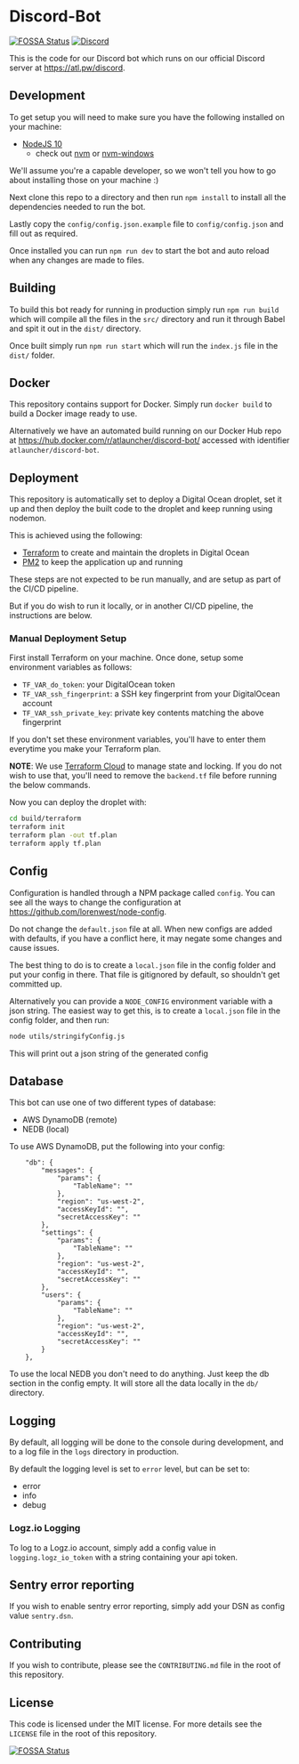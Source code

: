 # Discord-Bot

[![FOSSA Status](https://app.fossa.io/api/projects/git%2Bgithub.com%2FATLauncher%2Fdiscord-bot.svg?type=shield)](https://app.fossa.io/projects/git%2Bgithub.com%2FATLauncher%2Fdiscord-bot?ref=badge_shield)
[![Discord](https://discordapp.com/api/guilds/117047818136322057/embed.png?style=shield)](https://atl.pw/discordfromgithub)

This is the code for our Discord bot which runs on our official Discord server at https://atl.pw/discord.

## Development

To get setup you will need to make sure you have the following installed on your machine:

-   [NodeJS 10](https://nodejs.org/en/download/)
    -   check out [nvm](https://github.com/creationix/nvm) or [nvm-windows](https://github.com/coreybutler/nvm-windows)

We'll assume you're a capable developer, so we won't tell you how to go about installing those on your machine :)

Next clone this repo to a directory and then run `npm install` to install all the dependencies
needed to run the bot.

Lastly copy the `config/config.json.example` file to `config/config.json` and fill out as
required.

Once installed you can run `npm run dev` to start the bot and auto reload when any changes are made
to files.

## Building

To build this bot ready for running in production simply run `npm run build` which will compile all
the files in the `src/` directory and run it through Babel and spit it out in the `dist/` directory.

Once built simply run `npm run start` which will run the `index.js` file in the `dist/` folder.

## Docker

This repository contains support for Docker. Simply run `docker build` to build a Docker image ready
to use.

Alternatively we have an automated build running on our Docker Hub repo at
https://hub.docker.com/r/atlauncher/discord-bot/ accessed with identifier `atlauncher/discord-bot`.

## Deployment

This repository is automatically set to deploy a Digital Ocean droplet, set it up and then deploy
the built code to the droplet and keep running using nodemon.

This is achieved using the following:

- [Terraform](https://www.terraform.io) to create and maintain the droplets in Digital Ocean
- [PM2](https://pm2.keymetrics.io/) to keep the application up and running

These steps are not expected to be run manually, and are setup as part of the CI/CD pipeline.

But if you do wish to run it locally, or in another CI/CD pipeline, the instructions are below.

### Manual Deployment Setup

First install Terraform on your machine. Once done, setup some environment variables as follows:

- `TF_VAR_do_token`: your DigitalOcean token
- `TF_VAR_ssh_fingerprint`: a SSH key fingerprint from your DigitalOcean account
- `TF_VAR_ssh_private_key`: private key contents matching the above fingerprint

If you don't set these environment variables, you'll have to enter them everytime you make your
Terraform plan.

**NOTE**: We use [Terraform Cloud](https://app.terraform.io/) to manage state and locking. If you
do not wish to use that, you'll need to remove the `backend.tf` file before running the below
commands.

Now you can deploy the droplet with:

```sh
cd build/terraform
terraform init
terraform plan -out tf.plan
terraform apply tf.plan
```

## Config

Configuration is handled through a NPM package called `config`. You can see all the ways to change
the configuration at <https://github.com/lorenwest/node-config>.

Do not change the `default.json` file at all. When new configs are added with defaults, if you have
a conflict here, it may negate some changes and cause issues.

The best thing to do is to create a `local.json` file in the config folder and put your config in
there. That file is gitignored by default, so shouldn't get committed up.

Alternatively you can provide a `NODE_CONFIG` environment variable with a json string. The easiest
way to get this, is to create a `local.json` file in the config folder, and then run:

```sh
node utils/stringifyConfig.js
```

This will print out a json string of the generated config

## Database

This bot can use one of two different types of database:

-   AWS DynamoDB (remote)
-   NEDB (local)

To use AWS DynamoDB, put the following into your config:

```
    "db": {
        "messages": {
            "params": {
                "TableName": ""
            },
            "region": "us-west-2",
            "accessKeyId": "",
            "secretAccessKey": ""
        },
        "settings": {
            "params": {
                "TableName": ""
            },
            "region": "us-west-2",
            "accessKeyId": "",
            "secretAccessKey": ""
        },
        "users": {
            "params": {
                "TableName": ""
            },
            "region": "us-west-2",
            "accessKeyId": "",
            "secretAccessKey": ""
        }
    },
```

To use the local NEDB you don't need to do anything. Just keep the db section in the config empty.
It will store all the data locally in the `db/` directory.

## Logging

By default, all logging will be done to the console during development, and to a log file in the
`logs` directory in production.

By default the logging level is set to `error` level, but can be set to:

-   error
-   info
-   debug

### Logz.io Logging

To log to a Logz.io account, simply add a config value in `logging.logz_io_token` with a string
containing your api token.

## Sentry error reporting

If you wish to enable sentry error reporting, simply add your DSN as config value `sentry.dsn`.

## Contributing

If you wish to contribute, please see the `CONTRIBUTING.md` file in the root of this repository.

## License

This code is licensed under the MIT license. For more details see the `LICENSE` file in the root
of this repository.

[![FOSSA Status](https://app.fossa.io/api/projects/git%2Bgithub.com%2FATLauncher%2Fdiscord-bot.svg?type=large)](https://app.fossa.io/projects/git%2Bgithub.com%2FATLauncher%2Fdiscord-bot?ref=badge_large)
